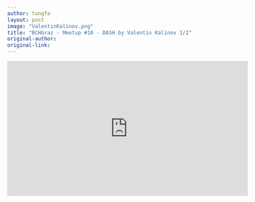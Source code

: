```yaml
---
author: tungfa
layout: post
image: "ValentinKalinov.png"
title: "BCHGraz - Meetup #10 - DASH by Valentin Kalinov 1/2"
original-author:
original-link:
---
```


<iframe width="560" height="315" src="https://www.youtube.com/embed/yYo-SnHfMfY" frameborder="0" allowfullscreen></iframe>
